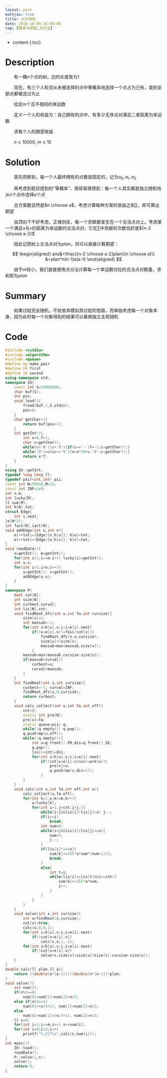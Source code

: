 ```yaml
---
layout: post
mathjax: true
title: 点对游戏
date: 2018-10-09-16:00:00
tag: [概率与期望,点分治]
---
```

* content
{:toc}
# Description

　　有一棵$n$个点的树，边的长度皆为1

　　现在，有三个人轮流从未被选择的点中等概率地选择一个点占为己有，直到全部点都被选过为止

　　给定$m$个互不相同的幸运数

　　定义一个人的收益为：自己拥有的点中，有多少无序点对满足二者距离为幸运数

　　求每个人的期望收益

　　$n \le 10000, \ m \le 10$



# Solution

　　首先观察到，每一个人最终拥有的点数是固定的，记为$a_0,a_1,a_2$

　　再考虑到题目提到的”等概率“，很容易猜想到：每一个人其实都是独立随机地从$n$个点中选择$a$个点

　　总方案数显然是$n \choose a$，考虑计算每种方案的收益之和$\sum$，即可算出期望

　　自顶向下不好考虑，正难则反，每一个贡献都发生在一个合法点对上。考虑某一个满足$u$与$v$的距离为幸运数的合法点对，它在$\sum$中贡献的次数恰好是${n-2 \choose a-2}$

　　因此记原树上合法点对为$plan​$，则可以直接计算期望：

$$
\begin{aligned}
ans&=\frac{{n-2 \choose a-2}plan}{n \choose a}\\
&=plan*n(n-1)a(a-1)
\end{aligned}
$$

　　由于$m$较小，我们直接使用点分治计算每一个幸运数对应的合法点对数量，求和即为$plan$

# Summary

　　如果过程完全随机，不妨舍弃模拟原过程的思路，而单独考虑每一个对象本身，因为此时每一个对象得到的结果可以看做独立主观随机

# Code

```c++
#include <cstdio>
#include <algorithm>
#include <queue>
#define mp make_pair
#define FR first
#define SE second
using namespace std;
namespace IO{
    const int S=10000000;
    char buf[S];
    int pos;
    void load(){
        fread(buf,1,S,stdin);
        pos=0;
    }
    char getChar(){
        return buf[pos++];
    }
    int getInt(){
        int x=0,f=1;
        char c=getChar();
        while(c<'0'||c>'9'){if(c=='-')f=-1;c=getChar();}
        while('0'<=c&&c<='9'){x=x*10+c-'0';c=getChar();}
        return x*f;
    }
}
using IO::getInt;
typedef long long ll;
typedef pair<int,int> pii;
const int N=50010,M=15;
const int INF=1e9;
int n,m;
int lucky[M];
ll sum[M];
int h[N],tot;
struct Edge{
	int v,next;
}e[N*2];
int fact[N],iact[N];
void addEdge(int u,int v){
	e[++tot]=(Edge){v,h[u]}; h[u]=tot;
	e[++tot]=(Edge){u,h[v]}; h[v]=tot;
}
void readData(){
	n=getInt(); m=getInt();
	for(int i=1;i<=m;i++) lucky[i]=getInt();
	int u,v;
	for(int i=1;i<n;i++){
		u=getInt(); v=getInt();
		addEdge(u,v);
	}
}
namespace P{ 
	bool cut[N];
	int size[N];
	int curbest,curval;
	int lis[N],cnt;
	void findRoot_dfs(int u,int fa,int cursize){
		size[u]=1;
		int maxsub=-1;
		for(int i=h[u],v;i;i=e[i].next)
			if((v=e[i].v)!=fa&&!cut[v]){
				findRoot_dfs(v,u,cursize);
				size[u]+=size[v];
				maxsub=max(maxsub,size[v]);
			}
		maxsub=max(maxsub,cursize-size[u]);
		if(maxsub<curval){
			curbest=u;
			curval=maxsub;
		}
	}
	int findRoot(int u,int cursize){
		curbest=-1; curval=INF;
		findRoot_dfs(u,0,cursize);
		return curbest;
	}
	void calc_collect(int u,int fa,int off){
		cnt=0;
		static int pre[N];
		pre[u]=fa;
		static queue<pii> q;
		while(!q.empty()) q.pop();
		q.push(mp(u,off));
		while(!q.empty()){
			int u=q.front().FR,dis=q.front().SE;
			q.pop();
			lis[++cnt]=dis;
			for(int i=h[u],v;i;i=e[i].next)
				if(!cut[v=e[i].v]&&v!=pre[u]){
					pre[v]=u;
					q.push(mp(v,dis+1));
				}
		}
	}
	void calc(int u,int fa,int off,int a){
		calc_collect(u,fa,off);
		for(int k=1,x;k<=m;k++){
			x=lucky[k];
			for(int i=1,j=cnt;i<j;){
				while(i<j&&lis[i]+lis[j]>x) j--;
				if(i>=j)
					break;
				int num=0;
				while(i<j&&lis[i]+lis[j]==x){
					num++;
					j--;
				}
				if(lis[i]*2==x){
					sum[k]+=1ll*a*num*(num+1)/2;
					break;
				}
				else{
					int t=i;
					while(lis[i]==lis[t]&&i<=cnt){
						sum[k]+=1ll*a*num;
						i++;
					}
				}
			}
		}
	}
	void solve(int x,int cursize){
		int u=findRoot(x,cursize);
		cut[u]=true;
		calc(u,0,0,1);
		for(int i=h[u],v;i;i=e[i].next)
			if(!cut[v=e[i].v])
				calc(v,u,1,-1);
		for(int i=h[u],v;i;i=e[i].next)
			if(!cut[v=e[i].v])
				solve(v,size[v]<size[u]?size[v]:cursize-size[u]);
	}
}
double calc(ll plan,ll a){
	return ((double)a*(a-1))/((double)n*(n-1))*plan;
}
void solve(){
	int num[3];
	if(n%3==0)
		num[0]=num[1]=num[2]=n/3;
	else if(n%3==1)
		num[0]=(n/3+1), num[1]=num[2]=n/3;
	else
		num[0]=num[1]=(n/3+1), num[2]=n/3;
	ll s=0;
	for(int i=1;i<=m;i++) s+=sum[i];
	for(int i=0;i<3;i++)
		printf("%.2lf\n",calc(s,num[i]));
}
int main(){
	IO::load();
	readData();
	P::solve(1,n);
	solve();
	return 0;
}
```

